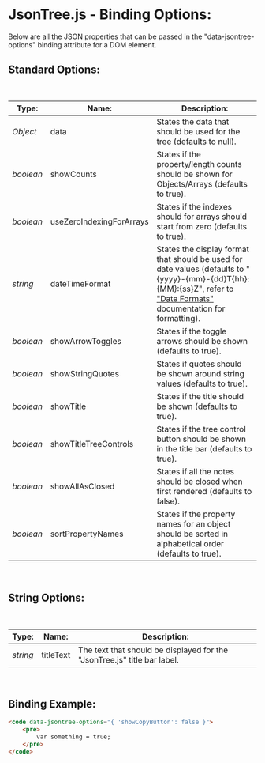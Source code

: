 # JsonTree.js - Binding Options:

Below are all the JSON properties that can be passed in the "data-jsontree-options" binding attribute for a DOM element.


## Standard Options:
<br/>

| Type: | Name: | Description: |
| --- | --- | --- |
| *Object* | data | States the data that should be used for the tree (defaults to null). |
| *boolean* | showCounts | States if the property/length counts should be shown for Objects/Arrays (defaults to true). |
| *boolean* | useZeroIndexingForArrays | States if the indexes should for arrays should start from zero (defaults to true). |
| *string* | dateTimeFormat | States the display format that should be used for date values (defaults to "{yyyy}-{mm}-{dd}T{hh}:{MM}:{ss}Z", refer to ["Date Formats"](DATE_FORMATS.md) documentation for formatting). |
| *boolean* | showArrowToggles | States if the toggle arrows should be shown (defaults to true). |
| *boolean* | showStringQuotes | States if quotes should be shown around string values (defaults to true). |
| *boolean* | showTitle | States if the title should be shown (defaults to true). |
| *boolean* | showTitleTreeControls | States if the tree control button should be shown in the title bar (defaults to true). |
| *boolean* | showAllAsClosed | States if all the notes should be closed when first rendered (defaults to false). |
| *boolean* | sortPropertyNames | States if the property names for an object should be sorted in alphabetical order (defaults to true). |

<br/>


## String Options:
<br/>

| Type: | Name: | Description: |
| --- | --- | --- |
| *string* | titleText | The text that should be displayed for the "JsonTree.js" title bar label. |

<br/>


## Binding Example:

```markdown
<code data-jsontree-options="{ 'showCopyButton': false }">
    <pre>
        var something = true;
    </pre>
</code>
```